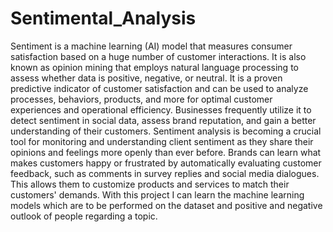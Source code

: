 # Sentimental_Analysis

Sentiment is a machine learning (AI) model that measures consumer satisfaction based on a huge number of customer interactions. It is also known as opinion mining that employs natural language processing to assess whether data is positive, negative, or neutral. It is a proven predictive indicator of customer satisfaction and can be used to analyze processes, behaviors, products, and more for optimal customer experiences and operational efficiency. Businesses frequently utilize it to detect sentiment in social data, assess brand reputation, and gain a better understanding of their customers.
Sentiment analysis is becoming a crucial tool for monitoring and understanding client sentiment as they share their opinions and feelings more openly than ever before. Brands can learn what makes customers happy or frustrated by automatically evaluating customer feedback, such as comments in survey replies and social media dialogues. This allows them to customize products and services to match their customers' demands. With this project I can learn the machine learning models which are to be performed on the dataset and positive and negative outlook of people regarding a topic.
